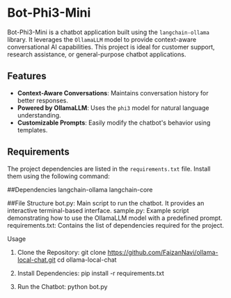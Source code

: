 # Bot-Phi3-Mini

Bot-Phi3-Mini is a chatbot application built using the `langchain-ollama` library. It leverages the `OllamaLLM` model to provide context-aware conversational AI capabilities. This project is ideal for customer support, research assistance, or general-purpose chatbot applications.

## Features

- **Context-Aware Conversations**: Maintains conversation history for better responses.
- **Powered by OllamaLLM**: Uses the `phi3` model for natural language understanding.
- **Customizable Prompts**: Easily modify the chatbot's behavior using templates.

## Requirements

The project dependencies are listed in the `requirements.txt` file. Install them using the following command:


##Dependencies
langchain-ollama
langchain-core

##File Structure
bot.py: Main script to run the chatbot. It provides an interactive terminal-based interface.
sample.py: Example script demonstrating how to use the OllamaLLM model with a predefined prompt.
requirements.txt: Contains the list of dependencies required for the project.

Usage
1. Clone the Repository:
  git clone https://github.com/FaizanNavi/ollama-local-chat.git
  cd ollama-local-chat

2. Install Dependencies:
     pip install -r requirements.txt

3. Run the Chatbot:
     python bot.py
